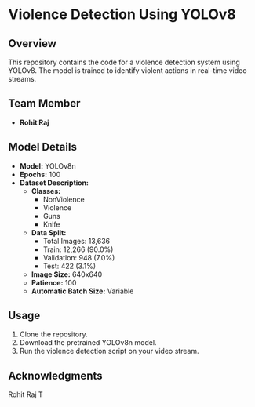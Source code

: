 # Violence Detection Using YOLOv8

## Overview

This repository contains the code for a violence detection system using YOLOv8. The model is trained to identify violent actions in real-time video streams.

## Team Member

- **Rohit Raj**

## Model Details

- **Model:** YOLOv8n
- **Epochs:** 100
- **Dataset Description:**
    - **Classes:**
        - NonViolence
        - Violence
        - Guns
        - Knife
    - **Data Split:**
        - Total Images: 13,636
        - Train: 12,266 (90.0%)
        - Validation: 948 (7.0%)
        - Test: 422 (3.1%)
    - **Image Size:** 640x640
    - **Patience:** 100
    - **Automatic Batch Size:** Variable

## Usage

1. Clone the repository.
2. Download the pretrained YOLOv8n model.
3. Run the violence detection script on your video stream.

## Acknowledgments

Rohit Raj T
